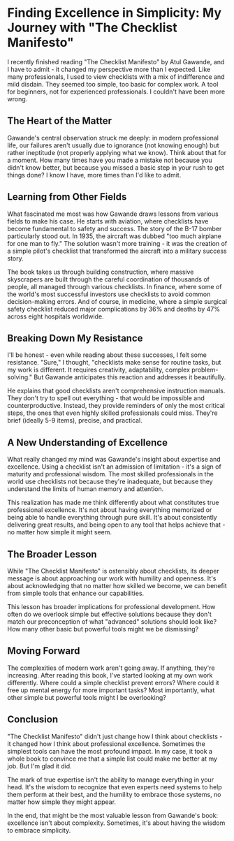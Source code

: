 # Finding Excellence in Simplicity: My Journey with "The Checklist Manifesto"

I recently finished reading "The Checklist Manifesto" by Atul Gawande, and I have to admit - it changed my perspective more than I expected. Like many professionals, I used to view checklists with a mix of indifference and mild disdain. They seemed too simple, too basic for complex work. A tool for beginners, not for experienced professionals. I couldn't have been more wrong.

## The Heart of the Matter

Gawande's central observation struck me deeply: in modern professional life, our failures aren't usually due to ignorance (not knowing enough) but rather ineptitude (not properly applying what we know). Think about that for a moment. How many times have you made a mistake not because you didn't know better, but because you missed a basic step in your rush to get things done? I know I have, more times than I'd like to admit.

## Learning from Other Fields

What fascinated me most was how Gawande draws lessons from various fields to make his case. He starts with aviation, where checklists have become fundamental to safety and success. The story of the B-17 bomber particularly stood out. In 1935, the aircraft was dubbed "too much airplane for one man to fly." The solution wasn't more training - it was the creation of a simple pilot's checklist that transformed the aircraft into a military success story.

The book takes us through building construction, where massive skyscrapers are built through the careful coordination of thousands of people, all managed through various checklists. In finance, where some of the world's most successful investors use checklists to avoid common decision-making errors. And of course, in medicine, where a simple surgical safety checklist reduced major complications by 36% and deaths by 47% across eight hospitals worldwide.

## Breaking Down My Resistance

I'll be honest - even while reading about these successes, I felt some resistance. "Sure," I thought, "checklists make sense for routine tasks, but my work is different. It requires creativity, adaptability, complex problem-solving." But Gawande anticipates this reaction and addresses it beautifully.

He explains that good checklists aren't comprehensive instruction manuals. They don't try to spell out everything - that would be impossible and counterproductive. Instead, they provide reminders of only the most critical steps, the ones that even highly skilled professionals could miss. They're brief (ideally 5-9 items), precise, and practical.

## A New Understanding of Excellence

What really changed my mind was Gawande's insight about expertise and excellence. Using a checklist isn't an admission of limitation - it's a sign of maturity and professional wisdom. The most skilled professionals in the world use checklists not because they're inadequate, but because they understand the limits of human memory and attention.

This realization has made me think differently about what constitutes true professional excellence. It's not about having everything memorized or being able to handle everything through pure skill. It's about consistently delivering great results, and being open to any tool that helps achieve that - no matter how simple it might seem.

## The Broader Lesson

While "The Checklist Manifesto" is ostensibly about checklists, its deeper message is about approaching our work with humility and openness. It's about acknowledging that no matter how skilled we become, we can benefit from simple tools that enhance our capabilities.

This lesson has broader implications for professional development. How often do we overlook simple but effective solutions because they don't match our preconception of what "advanced" solutions should look like? How many other basic but powerful tools might we be dismissing?

## Moving Forward

The complexities of modern work aren't going away. If anything, they're increasing. After reading this book, I've started looking at my own work differently. Where could a simple checklist prevent errors? Where could it free up mental energy for more important tasks? Most importantly, what other simple but powerful tools might I be overlooking?

## Conclusion

"The Checklist Manifesto" didn't just change how I think about checklists - it changed how I think about professional excellence. Sometimes the simplest tools can have the most profound impact. In my case, it took a whole book to convince me that a simple list could make me better at my job. But I'm glad it did.

The mark of true expertise isn't the ability to manage everything in your head. It's the wisdom to recognize that even experts need systems to help them perform at their best, and the humility to embrace those systems, no matter how simple they might appear.

In the end, that might be the most valuable lesson from Gawande's book: excellence isn't about complexity. Sometimes, it's about having the wisdom to embrace simplicity.
